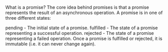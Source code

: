 What is a promise?
The core idea behind promises is that a promise represents the result of an asynchronous operation. A promise is in one of three different states:

pending - The initial state of a promise.
fulfilled - The state of a promise representing a successful operation.
rejected - The state of a promise representing a failed operation.
Once a promise is fulfilled or rejected, it is immutable (i.e. it can never change again).